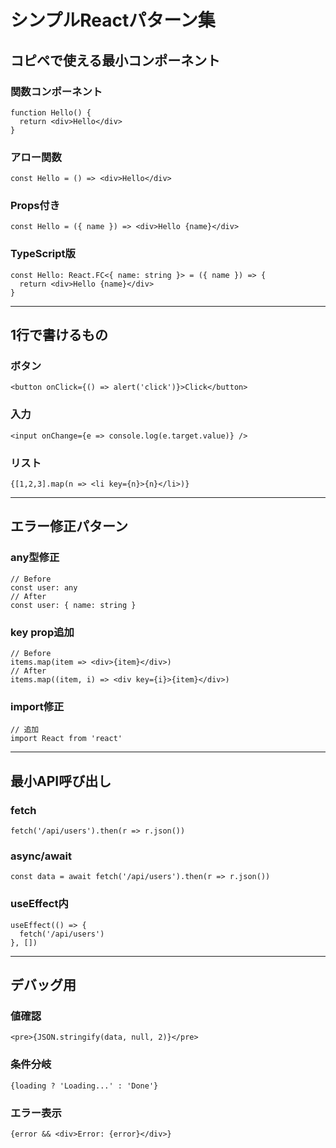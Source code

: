 # シンプルReactパターン集

## コピペで使える最小コンポーネント

### 関数コンポーネント
```tsx
function Hello() {
  return <div>Hello</div>
}
```

### アロー関数
```tsx
const Hello = () => <div>Hello</div>
```

### Props付き
```tsx
const Hello = ({ name }) => <div>Hello {name}</div>
```

### TypeScript版
```tsx
const Hello: React.FC<{ name: string }> = ({ name }) => {
  return <div>Hello {name}</div>
}
```

---

## 1行で書けるもの

### ボタン
```tsx
<button onClick={() => alert('click')}>Click</button>
```

### 入力
```tsx
<input onChange={e => console.log(e.target.value)} />
```

### リスト
```tsx
{[1,2,3].map(n => <li key={n}>{n}</li>)}
```

---

## エラー修正パターン

### any型修正
```tsx
// Before
const user: any
// After  
const user: { name: string }
```

### key prop追加
```tsx
// Before
items.map(item => <div>{item}</div>)
// After
items.map((item, i) => <div key={i}>{item}</div>)
```

### import修正
```tsx
// 追加
import React from 'react'
```

---

## 最小API呼び出し

### fetch
```tsx
fetch('/api/users').then(r => r.json())
```

### async/await
```tsx
const data = await fetch('/api/users').then(r => r.json())
```

### useEffect内
```tsx
useEffect(() => {
  fetch('/api/users')
}, [])
```

---

## デバッグ用

### 値確認
```tsx
<pre>{JSON.stringify(data, null, 2)}</pre>
```

### 条件分岐
```tsx
{loading ? 'Loading...' : 'Done'}
```

### エラー表示
```tsx
{error && <div>Error: {error}</div>}
```